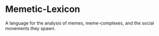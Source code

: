 # Memetic-Lexicon
A language for the analysis of memes, meme-complexes, and the social movements they spawn.
